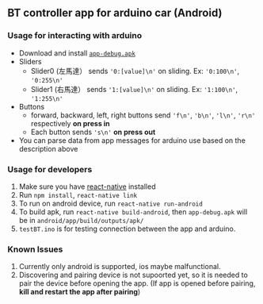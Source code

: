 ## BT controller app for arduino car (Android)


### Usage for interacting with arduino
* Download and install [`app-debug.apk`](https://github.com/stationaryfront/xue-ru-workshop/blob/master/android/app/build/outputs/apk/app-debug.apk)
* Sliders
  * Slider0 (左馬達） sends `'0:[value]\n'` on sliding. Ex: `'0:100\n'`, `'0:255\n'`
  * Slider1 (右馬達） sends `'1:[value]\n'` on sliding. Ex: `'1:100\n'`, `'1:255\n'`
* Buttons
  * forward, backward, left, right buttons send `'f\n'`, `'b\n'`, `'l\n'`, `'r\n'` respectively **on press in**
  * Each button sends `'s\n'` **on press out**
* You can parse data from app messages for arduino use based on the description above
  
### Usage for developers
1. Make sure you have [react-native](https://facebook.github.io/react-native/) installed
2. Run `npm install`, `react-native link`
3. To run on android device, run `react-native run-android`
4. To build apk, run `react-native build-android`, then `app-debug.apk` will be in `android/app/build/outputs/apk/`
5. `testBT.ino` is for testing connection between the app and arduino.

### Known Issues
1. Currently only android is supported, ios maybe malfunctional.
2. Discovering and pairing device is not supoorted yet, so it is needed to pair the device before opening the app. (If app is opened before pairing, **kill and restart the app after pairing**)
